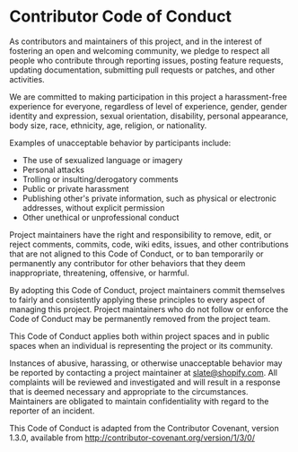 # Contributor Code of Conduct

As contributors and maintainers of this project, and in the interest of
fostering an open and welcoming community, we pledge to respect all
people who contribute through reporting issues, posting feature
requests, updating documentation, submitting pull requests or patches,
and other activities.

We are committed to making participation in this project a
harassment-free experience for everyone, regardless of level of
experience, gender, gender identity and expression, sexual orientation,
disability, personal appearance, body size, race, ethnicity, age,
religion, or nationality.

Examples of unacceptable behavior by participants include:

* The use of sexualized language or imagery
* Personal attacks
* Trolling or insulting/derogatory comments
* Public or private harassment
* Publishing other's private information, such as physical or electronic
addresses, without explicit permission
* Other unethical or unprofessional conduct

Project maintainers have the right and responsibility to remove, edit,
or reject comments, commits, code, wiki edits, issues, and other
contributions that are not aligned to this Code of Conduct, or to ban
temporarily or permanently any contributor for other behaviors that they
deem inappropriate, threatening, offensive, or harmful.

By adopting this Code of Conduct, project maintainers commit themselves
to fairly and consistently applying these principles to every aspect of
managing this project. Project maintainers who do not follow or enforce
the Code of Conduct may be permanently removed from the project team.

This Code of Conduct applies both within project spaces and in public
spaces when an individual is representing the project or its community.

Instances of abusive, harassing, or otherwise unacceptable behavior may
be reported by contacting a project maintainer at <slate@shopify.com>. All complaints will be reviewed and investigated and will
result in a response that is deemed necessary and appropriate to the
circumstances. Maintainers are obligated to maintain confidentiality
with regard to the reporter of an incident.

This Code of Conduct is adapted from the Contributor Covenant, version
1.3.0, available from http://contributor-covenant.org/version/1/3/0/
